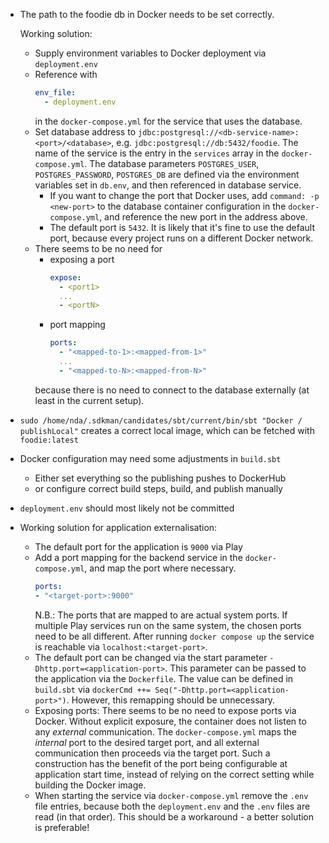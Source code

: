 * The path to the foodie db in Docker needs to be set correctly.
  
  Working solution:
  - Supply environment variables to Docker deployment via `deployment.env`
  - Reference with 
    ```yaml 
    env_file:
      - deployment.env
    ```
    in the `docker-compose.yml` for the service that uses the database.
  - Set database address to `jdbc:postgresql://<db-service-name>:<port>/<database>`,
    e.g. `jdbc:postgresql://db:5432/foodie`.
    The name of the service is the entry in the `services` array in the `docker-compose.yml`.
    The database parameters `POSTGRES_USER`, `POSTGRES_PASSWORD`, `POSTGRES_DB` are defined via the environment variables set in `db.env`,
    and then referenced in database service.
    - If you want to change the port that Docker uses, add `command: -p <new-port>`
      to the database container configuration in the `docker-compose.yml`,
      and reference the new port in the address above.
    - The default port is `5432`.
      It is likely that it's fine to use the default port,
      because every project runs on a different Docker network.
  - There seems to be no need for
    - exposing a port
      ```yaml
      expose:
        - <port1>
        ...
        - <portN>
      ```
    - port mapping
      ```yaml
      ports:
        - "<mapped-to-1>:<mapped-from-1>"
        ...
        - "<mapped-to-N>:<mapped-from-N>"
      ```
    because there is no need to connect to the database externally (at least in the current setup).
* `sudo /home/nda/.sdkman/candidates/sbt/current/bin/sbt "Docker / publishLocal"`
  creates a correct local image, which can be fetched with `foodie:latest`
* Docker configuration may need some adjustments in `build.sbt`
  - Either set everything so the publishing pushes to DockerHub
  - or configure correct build steps, build, and publish manually
* `deployment.env` should most likely not be committed
* Working solution for application externalisation:
  - The default port for the application is `9000` via Play
  - Add a port mapping for the backend service in the `docker-compose.yml`, 
    and map the port where necessary.
    ```yaml
    ports:
    - "<target-port>:9000"
    ```
    N.B.: The ports that are mapped to are actual system ports.
    If multiple Play services run on the same system, the chosen ports need to be all different.
    After running `docker compose up` the service is reachable via `localhost:<target-port>`. 
  - The default port can be changed via the start parameter
    `-Dhttp.port=<application-port>`.
    This parameter can be passed to the application via the `Dockerfile`.
    The value can be defined in `build.sbt` via `dockerCmd ++= Seq("-Dhttp.port=<application-port>")`.
    However, this remapping should be unnecessary.
  - Exposing ports:
    There seems to be no need to expose ports via Docker.
    Without explicit exposure, the container does not listen to any *external* communication.
    The `docker-compose.yml` maps the *internal* port to the desired target port,
    and all external communication then proceeds via the target port.
    Such a construction has the benefit of the port being configurable at application start time,
    instead of relying on the correct setting while building the Docker image.
  - When starting the service via `docker-compose.yml` remove the `.env` file entries,
    because both the `deployment.env` and the `.env` files are read (in that order).
    This should be a workaround - a better solution is preferable! 